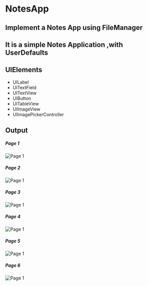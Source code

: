 # NotesApp
## Implement a Notes App using FileManager
## It is a simple Notes Application ,with UserDefaults
## UIElements
- UILabel
- UITextField
- UITextView
- UIButton
- UITableView
- UIImageView
- UIImagePickerController

## Output
##### Page 1
![Page 1](J1.jpg)

##### Page 2
![Page 1](J2.jpg)

##### Page 3
![Page 1](J3.jpg)

##### Page 4
![Page 1](J4.jpg)

##### Page 5
![Page 1](J5.jpg)

##### Page 6
![Page 1](J6.jpg)
